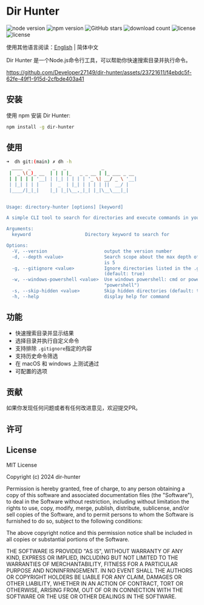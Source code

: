 # Dir Hunter

<div>
  <img alt="node version" src="https://img.shields.io/badge/Node.js-18%2B-brightgreen" />
  <img alt="npm version" src="https://img.shields.io/npm/v/dir-hunter.svg" />
	<img alt="GitHub stars" src="https://img.shields.io/github/stars/Developer27149/dir-hunter.svg" />
  <img alt="download count" src="https://img.shields.io/npm/d18m/dir-hunter.svg" />
  <img alt="license" src="https://img.shields.io/badge/License-MIT-yellow.svg" />
  <img alt="license" src="https://img.shields.io/badge/commitizen-friendly-brightgreen.svg" />  
</div>

使用其他语言阅读：[English](./README.en.md) | 简体中文

Dir Hunter 是一个Node.js命令行工具，可以帮助你快速搜索目录并执行命令。

https://github.com/Developer27149/dir-hunter/assets/23721611/f4ebdc5f-62fe-49f1-915d-2cfbde403a41

## 安装




使用 npm 安装 Dir Hunter:

```bash
npm install -g dir-hunter
```

## 使用

```bash
➜  dh git:(main) ✗ dh -h
  ____  _        _   _             _            
 |  _ \(_)_ __  | | | |_   _ _ __ | |_ ___ _ __ 
 | | | | | '__| | |_| | | | | '_ \| __/ _ \ '__|
 | |_| | | |    |  _  | |_| | | | | ||  __/ |   
 |____/|_|_|    |_| |_|\__,_|_| |_|\__\___|_|   
                                                

Usage: directory-hunter [options] [keyword]

A simple CLI tool to search for directories and execute commands in your system

Arguments:
  keyword                    Directory keyword to search for

Options:
  -V, --version                     output the version number
  -d, --depth <value>               Search scope about the max depth of dir,default value   
                                    is 5
  -g, --gitignore <value>           Ignore directories listed in the .gitignore file        
                                    (default: true)
  -w, --windows-powershell <value>  Use windows powershell: cmd or powershell (default:     
                                    "powershell")
  -s, --skip-hidden <value>         Skip hidden directories (default: true)
  -h, --help                        display help for command
```



## 功能

- 快速搜索目录并显示结果
- 选择目录并执行自定义命令
- 支持排除 `.gitignore`指定的内容
- 支持历史命令筛选
- 在 macOS 和 windows 上测试通过
- 可配置的选项



## 贡献

如果你发现任何问题或者有任何改进意见，欢迎提交PR。

## 许可

## License

MIT License

Copyright (c) 2024 dir-hunter

Permission is hereby granted, free of charge, to any person obtaining a copy
of this software and associated documentation files (the "Software"), to deal
in the Software without restriction, including without limitation the rights
to use, copy, modify, merge, publish, distribute, sublicense, and/or sell
copies of the Software, and to permit persons to whom the Software is
furnished to do so, subject to the following conditions:

The above copyright notice and this permission notice shall be included in all
copies or substantial portions of the Software.

THE SOFTWARE IS PROVIDED "AS IS", WITHOUT WARRANTY OF ANY KIND, EXPRESS OR
IMPLIED, INCLUDING BUT NOT LIMITED TO THE WARRANTIES OF MERCHANTABILITY,
FITNESS FOR A PARTICULAR PURPOSE AND NONINFRINGEMENT. IN NO EVENT SHALL THE
AUTHORS OR COPYRIGHT HOLDERS BE LIABLE FOR ANY CLAIM, DAMAGES OR OTHER
LIABILITY, WHETHER IN AN ACTION OF CONTRACT, TORT OR OTHERWISE, ARISING FROM,
OUT OF OR IN CONNECTION WITH THE SOFTWARE OR THE USE OR OTHER DEALINGS IN THE
SOFTWARE.
